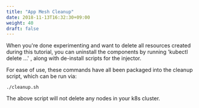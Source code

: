 ```yaml
---
title: "App Mesh Cleanup"
date: 2018-11-13T16:32:30+09:00
weight: 40
draft: false
---
```


When you're done experimenting and want to delete all resources created during this tutorial, you can uninstall the components by running 'kubectl delete ...' , along with de-install scripts for the injector.  

For ease of use, these commands have all been packaged into the cleanup script, which can be run via:

```
./cleanup.sh
```

The above script will not delete any nodes in your k8s cluster.
